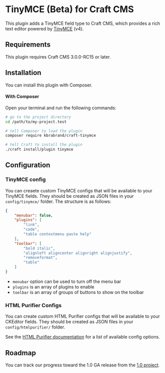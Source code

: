 # TinyMCE (Beta) for Craft CMS

This plugin adds a TinyMCE field type to Craft CMS, which provides a rich text editor powered by [TinyMCE] (v4).

## Requirements

This plugin requires Craft CMS 3.0.0-RC15 or later.

## Installation

You can install this plugin with Composer.

#### With Composer

Open your terminal and run the following commands:

```bash
# go to the project directory
cd /path/to/my-project.test

# tell Composer to load the plugin
composer require kbrabrand/craft-tinymce

# tell Craft to install the plugin
./craft install/plugin tinymce
```

## Configuration

### TinyMCE config
You can creaete custom TinyMCE configs that will be available to your TinyMCE fields. They should be created as JSON files in your `config/tinymce/` folder. The structure is as follows:

```json
{
    "menubar": false,
    "plugins": [
        "link", 
        "code", 
        "table contextmenu paste help"
    ],
    "toolbar": [
        "bold italic", 
        "alignleft aligncenter alignright alignjustify", 
        "removeformat", 
        "table"
    ]
}
```

- `menubar` option can be used to turn off the menu bar
- `plugins` is an array of plugins to enable
- `toolbar` is an array of groups of buttons to show on the toolbar

### HTML Purifier Configs

You can create custom HTML Purifier configs that will be available to your CKEditor fields. They should be created as JSON files in your `config/htmlpurifier/` folder.

See the [HTML Purifier documentation] for a list of available config options. 

## Roadmap

You can track our progress toward the 1.0 GA release from the [1.0 project](https://github.com/craftcms/ckeditor/projects/1).

[TinyMCE]: https://www.tiny.cloud/
[HTML Purifier documentation]: http://htmlpurifier.org/live/configdoc/plain.html
